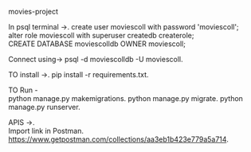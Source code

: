 movies-project

In psql terminal ->. 
create user moviescoll with password 'moviescoll';  
alter role moviescoll with superuser createdb createrole;  
CREATE DATABASE moviescolldb OWNER moviescoll;  

Connect using-> psql -d moviescolldb -U moviescoll. 

TO install ->. 
pip install -r requirements.txt. 

TO Run -  
python manage.py makemigrations. 
python manage.py migrate. 
python manage.py runserver. 


APIS ->.  
Import link in Postman. 
https://www.getpostman.com/collections/aa3eb1b423e779a5a714. 
